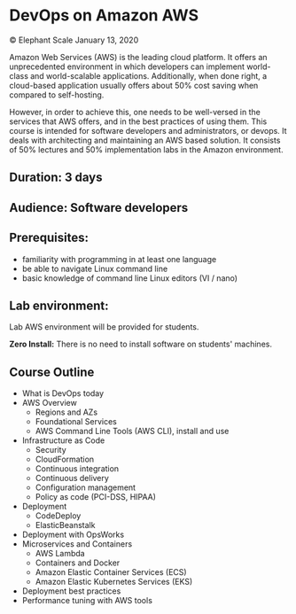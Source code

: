 # DevOps on Amazon AWS

© Elephant Scale
January 13, 2020

Amazon Web Services (AWS) is the leading cloud platform. It offers an unprecedented environment in which developers can implement world-class and world-scalable applications. Additionally, when done right, a cloud-based application usually offers about 50% cost saving when compared to self-hosting.

However, in order to achieve this, one needs to be well-versed in the services that AWS offers, and in the best practices of using them. This course is intended for software developers and administrators, or devops. It deals with architecting and maintaining an AWS based solution. It consists of 50% lectures and 50% implementation labs in the Amazon environment. 

## Duration: 3 days
## Audience: Software developers
## Prerequisites:
 * familiarity with programming in at least one language
 * be able to navigate Linux command line
 * basic knowledge of command line Linux editors (VI / nano)

## Lab environment:
Lab AWS environment will be provided for students.  

**Zero Install:** There is no need to install software on students' machines.

## Course Outline

 * What is DevOps today
 * AWS Overview
   - Regions and AZs
   - Foundational Services
   - AWS Command Line Tools (AWS CLI), install and use
 * Infrastructure as Code
   - Security
   - CloudFormation
   - Continuous integration
   - Continuous delivery
   - Configuration management
   - Policy as code (PCI-DSS, HIPAA)
 * Deployment
   - CodeDeploy
   - ElasticBeanstalk
 * Deployment with OpsWorks
 * Microservices and Containers
   - AWS Lambda
   - Containers and Docker
   - Amazon Elastic Container Services  (ECS)
   - Amazon Elastic Kubernetes Services (EKS)
 * Deployment best practices
 * Performance tuning with AWS tools

